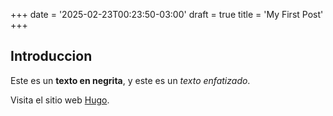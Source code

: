 +++
date = '2025-02-23T00:23:50-03:00'
draft = true
title = 'My First Post'
+++
## Introduccion

Este es un **texto en negrita**, y este es un *texto enfatizado*.

Visita el sitio web [Hugo](https://gohugo.io).
